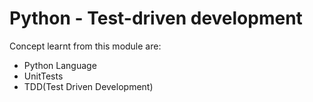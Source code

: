 # Python - Test-driven development
Concept learnt from this module are:
- Python Language
- UnitTests
- TDD(Test Driven Development)
